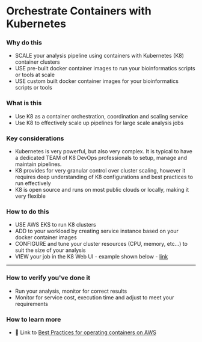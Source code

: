 # Orchestrate Containers with Kubernetes

### Why do this
 - SCALE your analysis pipeline using containers with Kubernetes (K8) container clusters
 - USE pre-built docker container images to run your bioinformatics scripts or tools at scale
 - USE custom built docker container images for your bioinformatics scripts or tools

### What is this
 - Use K8 as a container orchestration, coordination and scaling service
 - Use K8 to effectively scale up pipelines for large scale analysis jobs

### Key considerations
 - Kubernetes is very powerful, but also very complex. It is typical to have a dedicated TEAM of K8 DevOps professionals to setup, manage and maintain pipelines.
 - K8 provides for very granular control over cluster scaling, however it requires deep understanding of K8 configurations and best practices to run effectively
 - K8 is open source and runs on most public clouds or locally, making it very flexible

### How to do this
 - USE AWS EKS to run K8 clusters
 - ADD to your workload by creating service instance based on your docker container images
 - CONFIGURE and tune your cluster resources (CPU, memory, etc...) to suit the size of your analysis
 - VIEW your job in the K8 Web UI - example shown below - [link](https://kubernetes.io/docs/tasks/access-application-cluster/web-ui-dashboard/)


 -----


### How to verify you've done it
 - Run your analysis, monitor for correct results
 - Monitor for service cost, execution time and adjust to meet your requirements
 


### How to learn more
 - 📘 Link to [Best Practices for operating containers on AWS](https://aws.amazon.com/blogs/containers/best-practices-for-operating-containers-on-aws/)

